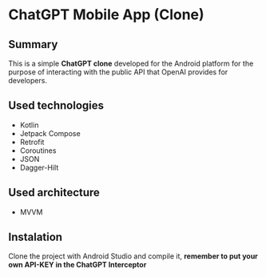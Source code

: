 # ChatGPT Mobile App (Clone)

## Summary 
This is a simple **ChatGPT clone** developed for the Android platform for the purpose of interacting with the public API that OpenAI provides for developers.

## Used technologies
- Kotlin
- Jetpack Compose
- Retrofit
- Coroutines
- JSON
- Dagger-Hilt

## Used architecture
- MVVM

## Instalation 
Clone the project with Android Studio and compile it, **remember to put your own API-KEY in the ChatGPT Interceptor**

